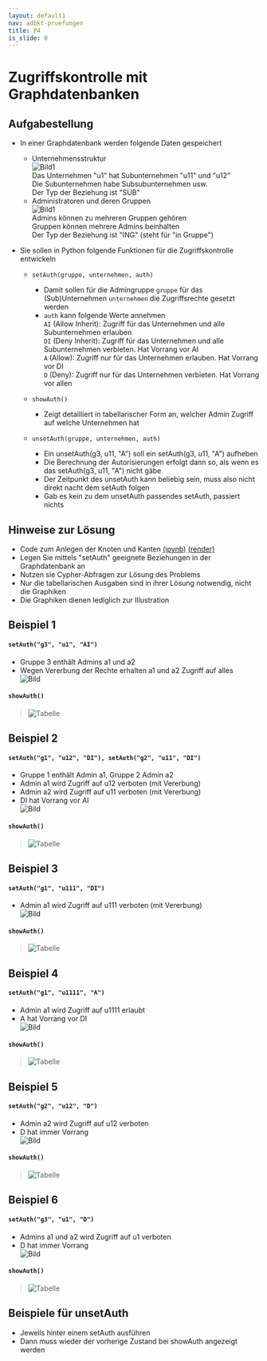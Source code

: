 ```yaml
---
layout: default1
nav: adbkt-pruefungen
title: P4
is_slide: 0
---
```


# Zugriffskontrolle mit Graphdatenbanken

## Aufgabestellung
- In einer Graphdatenbank werden folgende Daten gespeichert
  - Unternehmensstruktur<br>
    ![Bild1](/home/lv/adbkt/a/auth/unternehmensstruktur.png)<br>
    Das Unternehmen "u1" hat Subunternehmen "u11" und "u12"<br>
    Die Subunternehmen habe Subsubunternehmen usw.<br>
    Der Typ der Beziehung ist "SUB"
  - Administratoren und deren Gruppen<br>
    ![Bild1](/home/lv/adbkt/a/auth/admin-gruppen.png)<br>
    Admins können zu mehreren Gruppen gehören<br>
    Gruppen können mehrere Admins beinhalten<br>
    Der Typ der Beziehung ist "ING" (steht für "in Gruppe")

- Sie sollen in Python folgende Funktionen für die Zugriffskontrolle entwickeln
  - `setAuth(gruppe, unternehmen, auth)`
    - Damit sollen für die Admingruppe `gruppe` für das (Sub)Unternehmen `unternehmen` die Zugriffsrechte gesetzt werden
    - `auth` kann folgende Werte annehmen<br>
      `AI` (Allow Inherit): Zugriff für das Unternehmen und alle Subunternehmen erlauben<br>
      `DI` (Deny Inherit): Zugriff für das Unternehmen und alle Subunternehmen verbieten. Hat Vorrang vor AI<br>
      `A` (Allow): Zugriff nur für das Unternehmen erlauben. Hat Vorrang vor DI<br>
      `D` (Deny): Zugriff nur für das Unternehmen verbieten. Hat Vorrang vor allen

  - `showAuth()`
    - Zeigt detailliert in tabellarischer Form an, welcher Admin Zugriff auf welche Unternehmen hat

  - `unsetAuth(gruppe, unternehmen, auth)`
    - Ein unsetAuth(g3, u11, "A") soll ein setAuth(g3, u11, "A") aufheben
    - Die Berechnung der Autorisierungen erfolgt dann so, als wenn es das setAuth(g3, u11, "A") nicht gäbe
    -  Der Zeitpunkt des unsetAuth kann beliebig sein, muss also nicht direkt nacht dem setAuth folgen
    - Gab es kein zu dem unsetAuth passendes setAuth, passiert nichts

## Hinweise zur Lösung
- Code zum Anlegen der Knoten und Kanten [(ipynb)](/home/lv/adbkt/a-ipynb/neo4j-auth.ipynb)
  [(render)](https://github.com/ic-htw/ic-htw.github.io/blob/master/home/lv/adbkt/a-ipynb/neo4j-auth.ipynb)
- Legen Sie mittels "setAuth" geeignete Beziehungen in der Graphdatenbank an
- Nutzen sie Cypher-Abfragen zur Lösung des Problems
- Nur die tabellarischen Ausgaben sind in ihrer Lösung notwendig, nicht die Graphiken
- Die Graphiken dienen lediglich zur Illustration



## Beispiel 1
#### `setAuth("g3", "u1", "AI")`

- Gruppe 3 enthält Admins a1 und a2
- Wegen Vererbung der Rechte erhalten a1 und a2 Zugriff auf alles<br>
  ![Bild](/home/lv/adbkt/a/auth/setAuth-g3-u1-ai-graph.png)<br>

#### `showAuth()`
> ![Tabelle](/home/lv/adbkt/a/auth/setAuth-g3-u1-ai-tab.png)<br>

## Beispiel 2
#### `setAuth("g1", "u12", "DI"), setAuth("g2", "u11", "DI")`

- Gruppe 1 enthält Admin a1, Gruppe 2 Admin a2
- Admin a1 wird Zugriff auf u12 verboten (mit Vererbung)
- Admin a2 wird Zugriff auf u11 verboten (mit Vererbung)
- DI hat Vorrang vor AI<br>
  ![Bild](/home/lv/adbkt/a/auth/setAuth-g1-u12-di-und-setAuth-g2-u11-di-graph.png)<br>

#### `showAuth()`
> ![Tabelle](/home/lv/adbkt/a/auth/setAuth-g1-u12-di-und-setAuth-g2-u11-di-tab.png)<br>


## Beispiel 3
#### `setAuth("g1", "u111", "DI")`

- Admin a1 wird Zugriff auf u111 verboten (mit Vererbung)<br>
  ![Bild](/home/lv/adbkt/a/auth/setAuth-g1-u111-di-graph.png)<br>

#### `showAuth()`
> ![Tabelle](/home/lv/adbkt/a/auth/setAuth-g1-u111-di-tab.png)<br>


## Beispiel 4
#### `setAuth("g1", "u1111", "A")`

- Admin a1 wird Zugriff auf u1111 erlaubt
- A hat Vorrang vor DI<br>
  ![Bild](/home/lv/adbkt/a/auth/setAuth-g1-u1111-a-graph.png)<br>

#### `showAuth()`
> ![Tabelle](/home/lv/adbkt/a/auth/setAuth-g1-u1111-a-tab.png)<br>


## Beispiel 5
#### `setAuth("g2", "u12", "D")`

- Admin a2 wird Zugriff auf u12 verboten
- D hat immer Vorrang<br>
  ![Bild](/home/lv/adbkt/a/auth/setAuth-g2-u12-d-graph.png)<br>

#### `showAuth()`
> ![Tabelle](/home/lv/adbkt/a/auth/setAuth-g2-u12-d-tab.png)<br>





## Beispiel 6
#### `setAuth("g3", "u1", "D")`

- Admins a1 und a2 wird Zugriff auf u1 verboten
- D hat immer Vorrang<br>
  ![Bild](/home/lv/adbkt/a/auth/setAuth-g3-u1-d-graph.png)<br>

#### `showAuth()`
> ![Tabelle](/home/lv/adbkt/a/auth/setAuth-g3-u1-d-tab.png)<br>



## Beispiele für unsetAuth
- Jeweils hinter einem setAuth ausführen
- Dann muss wieder der vorherige Zustand bei showAuth angezeigt werden